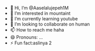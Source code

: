 - 👋 Hi, I’m @Aaselalujepeh1M
- 👀 I’m interested in mountaint
- 🌱 I’m currently learning youtube
- 💞️ I’m looking to collaborate on human
- 📫 How to reach me haha
- 😄 Pronouns: ...
- ⚡ Fun fact:aslinya 2 

<!---
Aaselalujepeh1M/Aaselalujepeh1M is a ✨ special ✨ repository because its `README.md` (this file) appears on your GitHub profile.
You can click the Preview link to take a look at your changes.
--->
